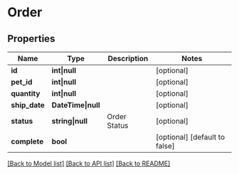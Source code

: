 # Order

## Properties

Name | Type | Description | Notes
------------ | ------------- | ------------- | -------------
**id** | **int&vert;null** |  | [optional]
**pet_id** | **int&vert;null** |  | [optional]
**quantity** | **int&vert;null** |  | [optional]
**ship_date** | **DateTime&vert;null** |  | [optional]
**status** | **string&vert;null** | Order Status | [optional]
**complete** | **bool** |  | [optional] [default to false]

[[Back to Model list]](../../README.md#models) [[Back to API list]](../../README.md#api-endpoints) [[Back to README]](../../README.md)
